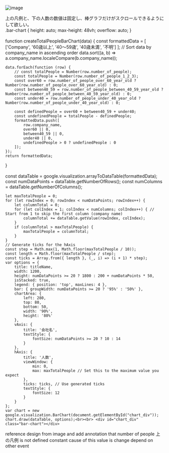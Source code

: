 ![image](https://github.com/user-attachments/assets/c46393db-3353-4eec-9174-eb5080425d6e)


上の凡例と、下の人数の数値は固定し、棒グラフだけがスクロールできるようにして欲しい。<br>                       .bar-chart {
    height: auto;
    max-height: 48vh;
    overflow: auto;
}<br><br>function createTotalPeopleBarChart(data) {
    const formattedData = [
        ['Company', '60歳以上', '40～59歳', '40歳未満', '不明']
    ];
    // Sort data by company_name in ascending order
    data.sort((a, b) => a.company_name.localeCompare(b.company_name));

    data.forEach(function (row) {
        // const totalPeople = Number(row.number_of_people);
        const totalPeople = Number(row.number_of_people_1_2_3);
        const over60 = row.number_of_people_over_60_year_old ? Number(row.number_of_people_over_60_year_old) : 0;
        const between40_59 = row.number_of_people_between_40_59_year_old ? Number(row.number_of_people_between_40_59_year_old) : 0;
        const under40 = row.number_of_people_under_40_year_old ? Number(row.number_of_people_under_40_year_old) : 0;

        const definedPeople = over60 + between40_59 + under40;
        const undefinedPeople = totalPeople - definedPeople;
        formattedData.push([
            row.company_name,
            over60 || 0,
            between40_59 || 0,
            under40 || 0,
            undefinedPeople > 0 ? undefinedPeople : 0
        ]);
    });
    return formattedData;
}<br><br>const dataTable = google.visualization.arrayToDataTable(formattedData);
    const numDataPoints = dataTable.getNumberOfRows();
    const numColumns = dataTable.getNumberOfColumns();

    let maxTotalPeople = 0;
    for (let rowIndex = 0; rowIndex < numDataPoints; rowIndex++) {
        let columnTotal = 0;
        for (let colIndex = 1; colIndex < numColumns; colIndex++) { // Start from 1 to skip the first column (company name)
            columnTotal += dataTable.getValue(rowIndex, colIndex);
        }
        if (columnTotal > maxTotalPeople) {
            maxTotalPeople = columnTotal;
        }
    }
    // Generate ticks for the hAxis
    const step = Math.max(1, Math.floor(maxTotalPeople / 10));
    const length = Math.floor(maxTotalPeople / step);
    const ticks = Array.from({ length }, (_, i) => (i + 1) * step);
    var options = {
        title: titleName,
        width: 1200,
        height: numDataPoints >= 20 ? 1800 : 200 + numDataPoints * 50,
        isStacked: true,
        legend: { position: 'top', maxLines: 4 },
        bar: { groupWidth: numDataPoints >= 20 ? '95%' : '50%' },
        chartArea: {
            left: 280,
            top: 80,
            bottom: 50,
            width: '90%',
            height: '80%'
        },
        vAxis: {
            title: '会社名',
            textStyle: {
                fontSize: numDataPoints >= 20 ? 10 : 14
            }
        },
        hAxis: {
            title: '人数',
            viewWindow: {
                min: 0,
                max: maxTotalPeople // Set this to the maximum value you expect
            },
            ticks: ticks, // Use generated ticks
            textStyle: {
                fontSize: 12
            }
        }
    };
    var chart = new google.visualization.BarChart(document.getElementById("chart_div"));
    chart.draw(dataTable, options);<br><br> <div id="chart_div" class="bar-chart"></div>

reference design from image
and add annotation that number of people
上の凡例 is not defined constant cause of this value is change depend on other event
